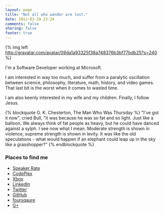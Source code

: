 ```yaml
---
layout: page
title: "Not all who wander are lost."
date: 2012-01-29 23:24
comments: false
sharing: false
footer: true
---
```


{% img left http://gravatar.com/avatar/09da1a93325f38a748376b3bf77bdb25?s=240 %}

I'm a Software Developer working at Microsoft.

I am interested in way too much, and suffer from a paralytic oscillation between science, philosophy, literature, math, history, and video games. That last bit is the worst when it comes to wasted time.

I am also keenly interested in my wife and my children. Finally, I follow Jesus.


{% blockquote G. K. Chesterton, The Man Who Was Thursday %}
"I've got it now", cried Bull, "it was because he was so fat and so light. Just like a balloon. We always think of fat people as heavy, but he could have danced against a sylph. I see now what I mean. Moderate strength is shown in violence, supreme strength is shown in levity. It was like the old speculations - what would happen if an elephant could leap up in the sky like a grasshopper?"
{% endblockquote %}

### Places to find me
* <a href="http://speakerrate.com/bennage" rel="me">Speaker Rate</a>
* <a href="http://www.codeplex.com/site/users/view/bennage" rel="me">CodePlex</a>
* <a href="http://live.xbox.com/en-US/MyXbox/Profile?Gamertag=bennage" rel="me">Xbox</a>
* <a href="http://www.linkedin.com/in/bennage" rel="me">LinkedIn</a>
* <a href="http://twitter.com/#!/bennage" rel="me">Twitter</a>
* <a href="https://github.com/bennage/" rel="me">GitHub</a>
* <a href="https://foursquare.com/bennage" rel="me">foursqaure</a>
* <a href="http://gplus.to/bennage" rel="me">G+</a>

